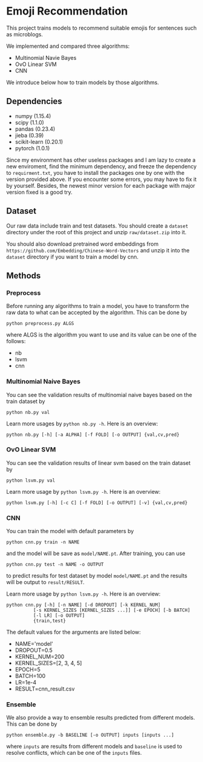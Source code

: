 # Emoji Recommendation
This project trains models to recommend suitable emojis for sentences
such as microblogs.

We implemented and compared three algorithms:
- Multinomial Navie Bayes
- OvO Linear SVM
- CNN

We introduce below how to train models by those algorithms.

## Dependencies
- numpy (1.15.4)
- scipy (1.1.0)
- pandas (0.23.4)
- jieba (0.39)
- scikit-learn (0.20.1)
- pytorch (1.0.1)

Since my environment has other useless packages and I am lazy to create
a new enviroment, find the minimum dependency, and freeze the dependency
to `requirment.txt`, you have to install the packages one by one with the
version provided above. If you encounter some errors, you may have to fix
it by yourself. Besides, the newest minor version for each package with
major version fixed is a good try.

## Dataset
Our raw data include train and test datasets. You should create a `dataset`
directory under the root of this project and unzip `raw/dataset.zip` into it.

You should also download pretrained word embeddings from
`https://github.com/Embedding/Chinese-Word-Vectors`
and unzip it into the `dataset` directory if you want to train a model by cnn.

## Methods

### Preprocess
Before running any algorithms to train a model, you have to transform
the raw data to what can be accepted by the algorithm. This can be done by

    python preprocess.py ALGS

where ALGS is the algorithm you want to use and its value can be one of
the follows:
- nb
- lsvm
- cnn

### Multinomial Naive Bayes
You can see the validation results of multinomial naive bayes
based on the train dataset by

    python nb.py val

Learn more usages by `python nb.py -h`. Here is an overview:

    python nb.py [-h] [-a ALPHA] [-f FOLD] [-o OUTPUT] {val,cv,pred}

### OvO Linear SVM
You can see the validation results of linear svm
based on the train dataset by

    python lsvm.py val

Learn more usage by `python lsvm.py -h`. Here is an overview:

    python lsvm.py [-h] [-c C] [-f FOLD] [-o OUTPUT] [-v] {val,cv,pred}

### CNN
You can train the model with default parameters by

    python cnn.py train -n NAME

and the model will be save as `model/NAME.pt`.
After training, you can use

    python cnn.py test -n NAME -o OUTPUT

to predict results for test dataset by model `model/NAME.pt` and the results
will be output to `result/RESULT`.

Learn more usage by `python lsvm.py -h`. Here is an overview:

    python cnn.py [-h] [-n NAME] [-d DROPOUT] [-k KERNEL_NUM]
              [-s KERNEL_SIZES [KERNEL_SIZES ...]] [-e EPOCH] [-b BATCH]
              [-l LR] [-o OUTPUT]
              {train,test}

The default values for the arguments are listed below:
- NAME='model'
- DROPOUT=0.5
- KERNEL_NUM=200
- KERNEL_SIZES=[2, 3, 4, 5]
- EPOCH=5
- BATCH=100
- LR=1e-4
- RESULT=cnn_result.csv

### Ensemble

We also provide a way to ensemble results predicted from different models.
This can be done by

    python ensemble.py -b BASELINE [-o OUTPUT] inputs [inputs ...]

where `inputs` are results from different models and `baseline` is used to
resolve conflicts, which can be one of the `inputs` files.
